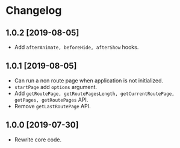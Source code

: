 # Changelog

## 1.0.2 [2019-08-05]

- Add `afterAnimate, beforeHide, afterShow` hooks.

## 1.0.1 [2019-08-05]

- Can run a non route page when application is not initialized.
- `startPage` add `options` argument.
- Add `getRoutePage, getRoutePagesLength, getCurrentRoutePage, getPages, getRoutePages` API.
- Remove `getLastRoutePage` API.

## 1.0.0 [2019-07-30]

- Rewrite core code.
